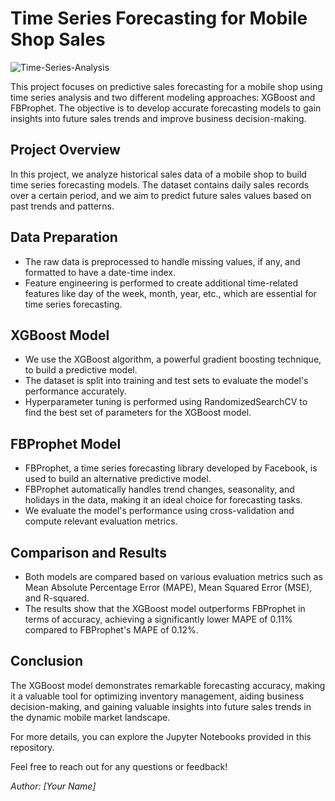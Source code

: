 # Time Series Forecasting for Mobile Shop Sales
![Time-Series-Analysis](https://github.com/Aravinth-Megnath/Time-Series-Forecasting/assets/120720408/ad6dc8e9-d6e0-413c-8d80-e659435c256d)

This project focuses on predictive sales forecasting for a mobile shop using time series analysis and two different modeling approaches: XGBoost and FBProphet. The objective is to develop accurate forecasting models to gain insights into future sales trends and improve business decision-making.

## Project Overview

In this project, we analyze historical sales data of a mobile shop to build time series forecasting models. The dataset contains daily sales records over a certain period, and we aim to predict future sales values based on past trends and patterns.

## Data Preparation

- The raw data is preprocessed to handle missing values, if any, and formatted to have a date-time index.
- Feature engineering is performed to create additional time-related features like day of the week, month, year, etc., which are essential for time series forecasting.

## XGBoost Model

- We use the XGBoost algorithm, a powerful gradient boosting technique, to build a predictive model.
- The dataset is split into training and test sets to evaluate the model's performance accurately.
- Hyperparameter tuning is performed using RandomizedSearchCV to find the best set of parameters for the XGBoost model.

## FBProphet Model

- FBProphet, a time series forecasting library developed by Facebook, is used to build an alternative predictive model.
- FBProphet automatically handles trend changes, seasonality, and holidays in the data, making it an ideal choice for forecasting tasks.
- We evaluate the model's performance using cross-validation and compute relevant evaluation metrics.

## Comparison and Results

- Both models are compared based on various evaluation metrics such as Mean Absolute Percentage Error (MAPE), Mean Squared Error (MSE), and R-squared.
- The results show that the XGBoost model outperforms FBProphet in terms of accuracy, achieving a significantly lower MAPE of 0.11% compared to FBProphet's MAPE of 0.12%.

## Conclusion

The XGBoost model demonstrates remarkable forecasting accuracy, making it a valuable tool for optimizing inventory management, aiding business decision-making, and gaining valuable insights into future sales trends in the dynamic mobile market landscape.

For more details, you can explore the Jupyter Notebooks provided in this repository.

Feel free to reach out for any questions or feedback!

*Author: [Your Name]*

